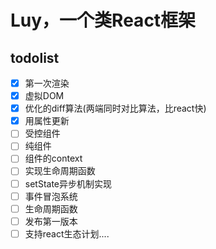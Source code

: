 # Luy，一个类React框架

todolist
-------

- [x] 第一次渲染
- [x] 虚拟DOM
- [x] 优化的diff算法(两端同时对比算法，比react快)
- [x] 用属性更新
- [ ] 受控组件
- [ ] 纯组件
- [ ] 组件的context
- [ ] 实现生命周期函数
- [ ] setState异步机制实现
- [ ] 事件冒泡系统
- [ ] 生命周期函数
- [ ] 发布第一版本
- [ ] 支持react生态计划....